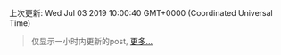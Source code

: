 
  
 上次更新: Wed Jul 03 2019 10:00:40 GMT+0000 (Coordinated Universal Time) 

 > 仅显示一小时内更新的post, [更多...](screenshots/)
  